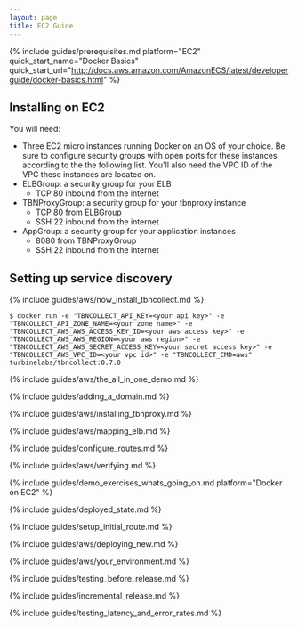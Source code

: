 ```yaml
---
layout: page
title: EC2 Guide
---
```


[//]: # ( Copyright 2017 Turbine Labs, Inc.                                   )
[//]: # ( you may not use this file except in compliance with the License.    )
[//]: # ( You may obtain a copy of the License at                             )
[//]: # (                                                                     )
[//]: # (     http://www.apache.org/licenses/LICENSE-2.0                      )
[//]: # (                                                                     )
[//]: # ( Unless required by applicable law or agreed to in writing, software )
[//]: # ( distributed under the License is distributed on an "AS IS" BASIS,   )
[//]: # ( WITHOUT WARRANTIES OR CONDITIONS OF ANY KIND, either express or     )
[//]: # ( implied. See the License for the specific language governing        )
[//]: # ( permissions and limitations under the License.                      )

[//]: # (Integrating Houston with Docker on EC2)

{%
  include guides/prerequisites.md
  platform="EC2"
  quick_start_name="Docker Basics"
  quick_start_url="http://docs.aws.amazon.com/AmazonECS/latest/developerguide/docker-basics.html"
%}

##  Installing on EC2

You will need:

- Three EC2 micro instances running Docker on an OS of your choice. Be sure to
configure security groups with open ports for these instances according to the
the following list. You'll also need the VPC ID of the VPC these instances are located on.
- ELBGroup: a security group for your ELB
  - TCP 80 inbound from the internet
- TBNProxyGroup: a security group for your tbnproxy instance
  - TCP 80 from ELBGroup
  - SSH 22 inbound from the internet
- AppGroup: a security group for your application instances
  - 8080 from TBNProxyGroup
  - SSH 22 inbound from the internet

## Setting up service discovery

{% include guides/aws/now_install_tbncollect.md %}

```console
$ docker run -e "TBNCOLLECT_API_KEY=<your api key>" -e "TBNCOLLECT_API_ZONE_NAME=<your zone name>" -e "TBNCOLLECT_AWS_AWS_ACCESS_KEY_ID=<your aws access key>" -e "TBNCOLLECT_AWS_AWS_REGION=<your aws region>" -e "TBNCOLLECT_AWS_AWS_SECRET_ACCESS_KEY=<your secret access key>" -e "TBNCOLLECT_AWS_VPC_ID=<your vpc id>" -e "TBNCOLLECT_CMD=aws" turbinelabs/tbncollect:0.7.0
```

{% include guides/aws/the_all_in_one_demo.md %}

{% include guides/adding_a_domain.md %}

{% include guides/aws/installing_tbnproxy.md %}

{% include guides/aws/mapping_elb.md %}

{% include guides/configure_routes.md %}

{% include guides/aws/verifying.md %}

{%
  include guides/demo_exercises_whats_going_on.md
  platform="Docker on EC2"
%}

{% include guides/deployed_state.md %}

{% include guides/setup_initial_route.md %}

{% include guides/aws/deploying_new.md %}

{% include guides/aws/your_environment.md %}

{% include guides/testing_before_release.md %}

{% include guides/incremental_release.md %}

{% include guides/testing_latency_and_error_rates.md %}
